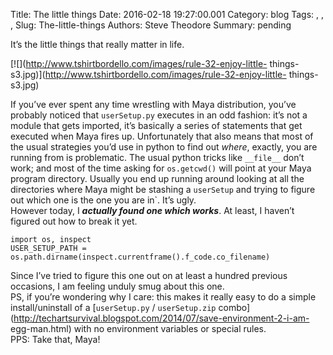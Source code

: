 Title: The little things
Date: 2016-02-18 19:27:00.001
Category: blog
Tags: , , , 
Slug: The-little-things
Authors: Steve Theodore
Summary: pending

It’s the little things that really matter in life.  

[![](http://www.tshirtbordello.com/images/rule-32-enjoy-little-
things-s3.jpg)](http://www.tshirtbordello.com/images/rule-32-enjoy-little-
things-s3.jpg)

  
If you’ve ever spent any time wrestling with Maya distribution, you’ve
probably noticed that `userSetup.py` executes in an odd fashion: it’s not a
module that gets imported, it’s basically a series of statements that get
executed when Maya fires up. Unfortunately that also means that most of the
usual strategies you’d use in python to find out _where_, exactly, you are
running from is problematic. The usual python tricks like `__file__` don’t
work; and most of the time asking for `os.getcwd()` will point at your Maya
program directory. Usually you end up running around looking at all the
directories where Maya might be stashing a `userSetup` and trying to figure
out which one is the one you are in`. It’s ugly.  
However today, I _**actually found one which works**_. At least, I haven’t
figured out how to break it yet.  

    
    
    import os, inspect  
    USER_SETUP_PATH = os.path.dirname(inspect.currentframe().f_code.co_filename)  
    

Since I’ve tried to figure this one out on at least a hundred previous
occasions, I am feeling unduly smug about this one.  
PS, if you’re wondering why I care: this makes it really easy to do a simple
install/uninstall of a [`userSetup.py` / `userSetup.zip`
combo](http://techartsurvival.blogspot.com/2014/07/save-environment-2-i-am-
egg-man.html) with no environment variables or special rules.  
PPS: Take that, Maya!


